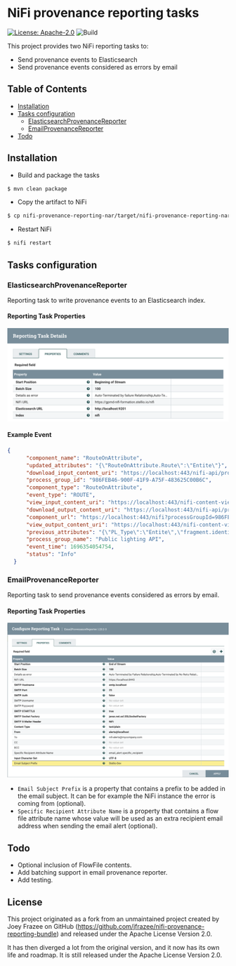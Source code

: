 # NiFi provenance reporting tasks

[![License: Apache-2.0](https://img.shields.io/github/license/stellio-hub/stellio-context-broker.svg)](https://spdx.org/licenses/Apache-2.0.html)
![Build](https://github.com/easy-global-market/nifi-provenance-reporting-bundle/actions/workflows/maven.yml/badge.svg)

This project provides two NiFi reporting tasks to:
- Send provenance events to Elasticsearch
- Send provenance events considered as errors by email

## Table of Contents

- [Installation](#installation)
- [Tasks configuration](#tasks-configuration)
    - [ElasticsearchProvenanceReporter](#elasticsearchprovenancereporter)
    - [EmailProvenanceReporter](#emailprovenancereporter)
- [Todo](#todo)

## Installation

- Build and package the tasks

```sh
$ mvn clean package
```

- Copy the artifact to NiFi

```sh
$ cp nifi-provenance-reporting-nar/target/nifi-provenance-reporting-nar-1.23.2.nar $NIFI_HOME/lib
```

- Restart NiFi

```sh
$ nifi restart
```

## Tasks configuration

### ElasticsearchProvenanceReporter

Reporting task to write provenance events to an Elasticsearch index.

#### Reporting Task Properties

<img src="docs/images/elasticsearch-reporting-task-configuration.png" width=600 />

#### Example Event

```json
{
      "component_name": "RouteOnAttribute",
      "updated_attributes": "{\"RouteOnAttribute.Route\":\"Entite\"}",
      "download_input_content_uri": "https://localhost:443/nifi-api/provenance-events/123456/content/input",
      "process_group_id": "986FEB46-900F-41F9-A75F-483625C00B6C",
      "component_type": "RouteOnAttribute",
      "event_type": "ROUTE",
      "view_input_content_uri": "https://localhost:443/nifi-content-viewer/?ref=https://localhost:443/nifi-api/provenance-events/123456/content/input",
      "download_output_content_uri": "https://localhost:443/nifi-api/provenance-events/123456/content/output",
      "component_url": "https://localhost:443/nifi?processGroupId=986FEB46-900F-41F9-A75F-483625C00B6C&componentsIds=4C10F953-C5BE-452F-A212-7E17CC094DC1",
      "view_output_content_uri": "https://localhost:443/nifi-content-viewer/?ref=https://localhost:443/nifi-api/provenance-events/123456/content/output",
      "previous_attributes": "{\"PL_Type\":\"Entite\",\"fragment.identifier\":\"8165D09E-944D-4752-A584-1E36F25E24CD\",\"fragment.index\":\"7\",\"mime.type\":\"application/json\",\"PL_ID\":\"ABC_1234\",\"uuid\":\"ADEB4D7D-D86D-4305-8E36-21F2ABCCA350\",\"Entite\":\"EGM\",\"Blocage\":\"1\",\"path\":\"./\",\"filename\":\"2BFDB3F5-AC45-4B01-82B4-C2106F02836B\",\"record.count\":\"1\",\"segment.original.filename\":\"2BFDB3F5-AC45-4B01-82B4-C2106F02836B\",\"fragment.count\":\"50\",\"Libelle\":\"Public light XYZ\"}",
      "process_group_name": "Public lighting API",
      "event_time": 1696354054754,
      "status": "Info"
  }
```

### EmailProvenanceReporter

Reporting task to send provenance events considered as errors by email.

#### Reporting Task Properties

<img src="docs/images/email-reporting-task-properties.png" width=600 />

* `Email Subject Prefix` is a property that contains a prefix to be added in the email subject. It can be for example the NiFi instance the error is coming from (optional).
* `Specific Recipient Attribute Name` is a property that contains a flow file attribute name whose value will be used as an extra recipient email address when sending the email alert (optional).

## Todo

- Optional inclusion of FlowFile contents.
- Add batching support in email provenance reporter.
- Add testing.

## License

This project originated as a fork from an unmaintained project created by Joey Frazee on GitHub (https://github.com/jfrazee/nifi-provenance-reporting-bundle)
and released under the Apache License Version 2.0.

It has then diverged a lot from the original version, and it now has its own life and roadmap. It is still released under 
the Apache License Version 2.0.
